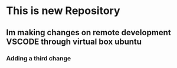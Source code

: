 # This is new Repository

## Im making changes on remote development VSCODE through virtual box ubuntu

### Adding a third change
